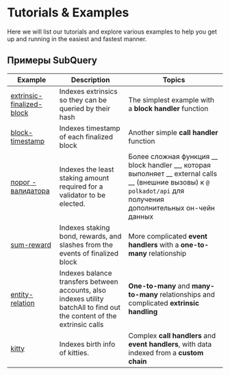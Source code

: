 # Tutorials & Examples

Here we will list our tutorials and explore various examples to help you get up and running in the easiest and fastest manner.

## Примеры SubQuery

| Example                                                                                                     | Description                                                                                                              | Topics                                                                                                                                                              |
| ----------------------------------------------------------------------------------------------------------- | ------------------------------------------------------------------------------------------------------------------------ | ------------------------------------------------------------------------------------------------------------------------------------------------------------------- |
| [extrinsic-finalized-block](https://github.com/subquery/subql-examples/tree/main/extrinsic-finalized-block) | Indexes extrinsics so they can be queried by their hash                                                                  | The simplest example with a __block handler__ function                                                                                                              |
| [block-timestamp](https://github.com/subquery/subql-examples/tree/main/block-timestamp)                     | Indexes timestamp of each finalized block                                                                                | Another simple __call handler__ function                                                                                                                            |
| [порог - валидатора](https://github.com/subquery/subql-examples/tree/main/validator-threshold)              | Indexes the least staking amount required for a validator to be elected.                                                 | Более сложная функция __ block handler __, которая выполняет __ external calls __ (внешние вызовы) к ` @ polkadot/api ` для получения дополнительных он-чейн данных |
| [sum-reward](https://github.com/subquery/subql-examples/tree/main/sum-reward)                               | Indexes staking bond, rewards, and slashes from the events of finalized block                                            | More complicated __event handlers__ with a __one-to-many__ relationship                                                                                             |
| [entity-relation](https://github.com/subquery/subql-examples/tree/main/entity-relation)                     | Indexes balance transfers between accounts, also indexes utility batchAll to find out the content of the extrinsic calls | __One-to-many__ and __many-to-many__ relationships and complicated __extrinsic handling__                                                                           |
| [kitty](https://github.com/subquery/subql-examples/tree/main/kitty)                                         | Indexes birth info of kitties.                                                                                           | Complex __call handlers__ and __event handlers__, with data indexed from a __custom chain__                                                                         |
